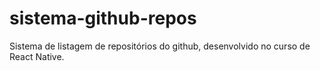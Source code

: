 # sistema-github-repos
Sistema de listagem de repositórios do github, desenvolvido no curso de React Native.
